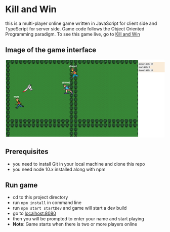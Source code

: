 # Kill and Win
this is a multi-player online game written in JavaScript for client side and TypeScript for server side. Game code follows the Object Oriented Programming paradigm. To see this game live, go to [Kill and Win](https://kill-and-win.herokuapp.com/)

## Image of the game interface
![Game](src/client/views/kill-and-win.png)

## Prerequisites
-   you need to install Git in your local machine and clone this repo
-   you need node 10.x installed along with npm

## Run game
- cd to this project directory
- run `npm install` in command line
- run `npm start startDev` and game will start a dev build
- go to [localhost:8080](http://localhost:8080)
- then you will be prompted to enter your name and start playing
- **Note**: Game starts when there is two or more players online

